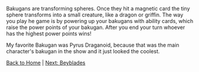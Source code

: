 Bakugans are transforming spheres.
Once they hit a magnetic card the tiny sphere transforms into a small creature, like a dragon or griffin.
The way you play he game is by powering up your bakugans with ability cards, which raise the power points of your bakugan.
After you end your turn whoever has the highest power points wins!

My favorite Bakugan was Pyrus Draganoid, because that was the main character's bakugan in the show and it just looked the coolest.

[Back to Home](README.md) | [Next: Beyblades](beyblades.md)